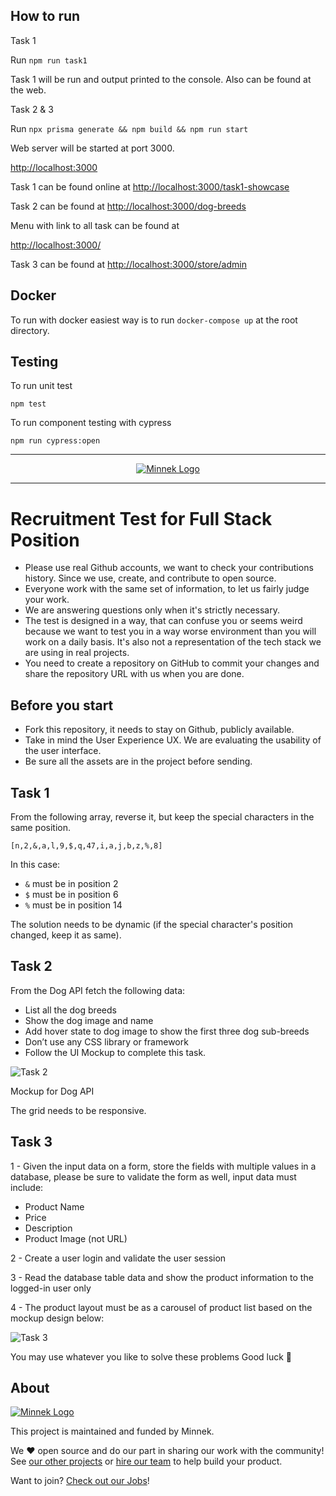 ## How to run

Task 1

Run `npm run task1`

Task 1 will be run and output printed to the console. Also can be found at the web.

Task 2 & 3

Run `npx prisma generate && npm build && npm run start`

Web server will be started at port 3000.


[http://localhost:3000](http://localhost:3000)

Task 1 can be found online at [http://localhost:3000/task1-showcase](http://localhost:3000/task1-showcase)

Task 2 can be found at [http://localhost:3000/dog-breeds](http://localhost:3000/dog-breeds)

Menu with link to all task can be found at

[http://localhost:3000/](http://localhost:3000/)

Task 3 can be found at [http://localhost:3000/store/admin](http://localhost:3000/store/admin)

## Docker 
To run with docker easiest way is to run `docker-compose up` at the root directory.


## Testing

To run unit test

`npm test`

To run component testing with cypress

`npm run cypress:open`

---

<p align="center">
  <a href="https://minnekdigital.com/">
    <picture>
      <source media="(prefers-color-scheme: dark)" srcset="https://assets.minnekdigital.com/logo-md.jpg">
      <img alt="Minnek Logo" src="https://assets.minnekdigital.com/logo-md.jpg">
    </picture>    
  </a>
</p>

---

# Recruitment Test for Full Stack Position

- Please use real Github accounts, we want to check your contributions history. Since we use, create, and contribute to open source.
- Everyone work with the same set of information, to let us fairly judge your work.
- We are answering questions only when it's strictly necessary.
- The test is designed in a way, that can confuse you or seems weird because we want to test you in a way worse environment than you will work on a daily basis. It's also not a representation of the tech stack we are using in real projects.
- You need to create a repository on GitHub to commit your changes and share the repository URL with us when you are done.

## Before you start

- Fork this repository, it needs to stay on Github, publicly available.
- Take in mind the User Experience UX. We are evaluating the usability of the user interface.
- Be sure all the assets are in the project before sending.

## Task 1

From the following array, reverse it, but keep the special characters in the same position.

```
[n,2,&,a,l,9,$,q,47,i,a,j,b,z,%,8]
```

In this case:

- `&` must be in position 2
- `$` must be in position 6
- `%` must be in position 14

The solution needs to be dynamic (if the special character's position changed, keep it as same).

## Task 2

From the Dog API fetch the following data:

- List all the dog breeds
- Show the dog image and name
- Add hover state to dog image to show the first three dog sub-breeds
- Don’t use any CSS library or framework
- Follow the UI Mockup to complete this task.

![Task 2](/assets/task_2.jpg)

Mockup for Dog API

The grid needs to be responsive.

## Task 3

1 - Given the input data on a form, store the fields with multiple values in a database, please be sure to validate the form as well, input data must include:

- Product Name
- Price
- Description
- Product Image (not URL)

2 - Create a user login and validate the user session

3 - Read the database table data and show the product information to the logged-in user only

4 - The product layout must be as a carousel of product list based on the mockup design below:

![Task 3](/assets/task_3.jpg)

You may use whatever you like to solve these problems Good luck 🤗

## About

<a href="https://minnekdigital.com/">
  <picture>
    <source media="(prefers-color-scheme: dark)" srcset="https://assets.minnekdigital.com/logo-sm.jpg">
    <img alt="Minnek Logo" src="https://assets.minnekdigital.com/logo-sm.jpg">
  </picture>
</a>

This project is maintained and funded by Minnek.

We ❤️ open source and do our part in sharing our work with the community!
See [our other projects][community] or [hire our team][hire] to help build your product.

Want to join? [Check out our Jobs][jobs]!

[community]: https://github.com/Minnek-Digital-Studio
[hire]: https://minnekdigital.com/
[jobs]: https://minnekdigital.com/careers
